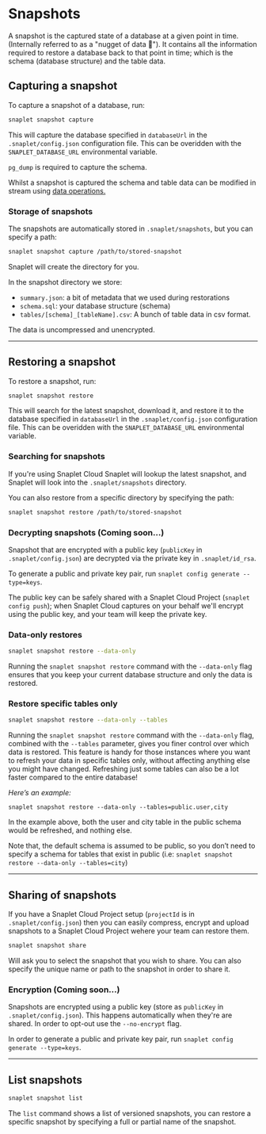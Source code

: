 # Snapshots

A snapshot is the captured state of a database at a given point in time.
(Internally referred to as a "nugget of data 🍗").
It contains all the information required to restore a database back to that point in time; which is the schema (database structure) and the table data.

## Capturing a snapshot

To capture a snapshot of a database, run:
```bash
snaplet snapshot capture
```
This will capture the database specified in `databaseUrl` in the `.snaplet/config.json` configuration file. This can be overidden with the `SNAPLET_DATABASE_URL` environmental variable.

`pg_dump` is required to capture the schema.

Whilst a snapshot is captured the schema and table data can be modified in stream using [data operations.](/references/data-operations/overview)

### Storage of snapshots

The snapshots are automatically stored in `.snaplet/snapshots`, but you can specify a path:

```bash
snaplet snapshot capture /path/to/stored-snapshot
```

Snaplet will create the directory for you.

In the snapshot directory we store:
- `summary.json`: a bit of metadata that we used during restorations
- `schema.sql`: your database structure (schema)
- `tables/[schema]_[tableName].csv`: A bunch of table data in csv format.

The data is uncompressed and unencrypted.

---

## Restoring a snapshot

To restore a snapshot, run:

```bash
snaplet snapshot restore
```

This will search for the latest snapshot, download it, and restore it to the database specified in `databaseUrl` in the `.snaplet/config.json` configuration file.
This can be overidden with the `SNAPLET_DATABASE_URL` environmental variable.

### Searching for snapshots

If you're using Snaplet Cloud Snaplet will lookup the latest snapshot, and Snaplet will look into the `.snaplet/snapshots` directory.

You can also restore from a specific directory by specifying the path:
```bash
snaplet snapshot restore /path/to/stored-snapshot
```

### Decrypting snapshots (Coming soon...)

Snapshot that are encrypted with a public key (`publicKey` in `.snaplet/config.json`) are decrypted via the private key in `.snaplet/id_rsa`.

To generate a public and private key pair, run `snaplet config generate --type=keys`.

The public key can be safely shared with a Snaplet Cloud Project (`snaplet config push`); when Snaplet Cloud captures on your behalf we'll encrypt using the public key, and your team will keep the private key.

### Data-only restores

```bash
snaplet snapshot restore --data-only
```

Running the `snaplet snapshot restore` command with the `--data-only` flag ensures that you keep your current database structure and only the data is restored.
 
### Restore specific tables only

```bash
snaplet snapshot restore --data-only --tables
```

Running the `snaplet snapshot restore` command with the `--data-only` flag, combined with the `--tables` parameter, gives you finer control over which data is restored. This feature is handy for those instances where you want to refresh your data in specific tables only, without affecting anything else you might have changed. Refreshing just some tables can also be a lot faster compared to the entire database!

*Here’s an example:*

`snaplet snapshot restore --data-only --tables=public.user,city`

In the example above, both the user and city table in the public schema would be refreshed, and nothing else. 

Note that, the default schema is assumed to be public, so you don’t need to specify a schema for tables that exist in public (i.e: `snaplet snapshot restore --data-only --tables=city`)

---

## Sharing of snapshots

If you have a Snaplet Cloud Project setup (`projectId` is in `.snaplet/config.json`) then you can easily compress, encrypt and upload snapshots to a Snaplet Cloud Project wehere your team can restore them.

```bash
snaplet snapshot share
```

Will ask you to select the snapshot that you wish to share.
You can also specify the unique name or path to the snapshot in order to share it.


### Encryption (Coming soon...)

Snapshots are encrypted using a public key (store as `publicKey` in `.snaplet/config.json`).
This happens automatically when they're are shared. In order to opt-out use the `--no-encrypt` flag.

In order to generate a public and private key pair, run `snaplet config generate --type=keys`.

---

## List snapshots

```bash
snaplet snapshot list
```

The `list` command shows a list of versioned snapshots, you can restore a specific snapshot by specifying a full or partial name of the snapshot.
